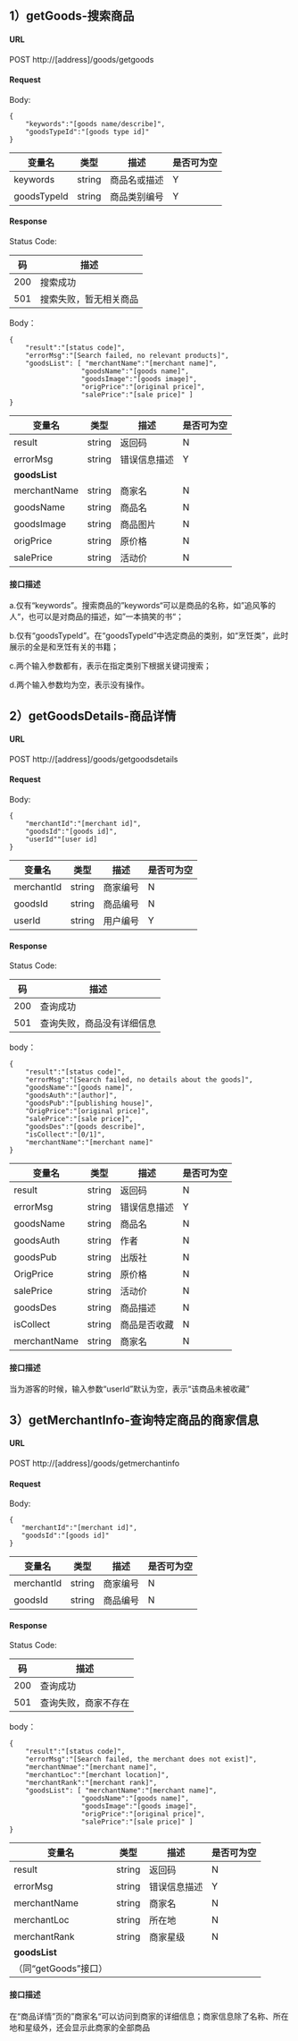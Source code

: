 ## 1）getGoods-搜索商品

#### URL

POST http://[address]/goods/getgoods

#### Request

Body:
```
{
    "keywords":"[goods name/describe]",
    "goodsTypeId":"[goods type id]"
}
```

变量名 | 类型 | 描述 | 是否可为空
---|---|---|---
keywords | string | 商品名或描述 | Y 
goodsTypeId | string | 商品类别编号 | Y 

#### Response

Status Code:


码 | 描述
--- | ---
200 | 搜索成功 
501 | 搜索失败，暂无相关商品 

Body：

```
{ 
	"result":"[status code]",
	"errorMsg":"[Search failed, no relevant products]",
    "goodsList": [ "merchantName":"[merchant name]",
    			  "goodsName":"[goods name]",
    			  "goodsImage":"[goods image]",
  				  "origPrice":"[original price]",
 				  "salePrice":"[sale price]" ]
}
```

变量名 | 类型 | 描述 | 是否可为空
---|---|---|---
result | string | 返回码 | N
errorMsg | string | 错误信息描述 | Y 
**goodsList** |  |  |  
merchantName | string | 商家名 | N 
goodsName | string | 商品名 | N 
goodsImage | string | 商品图片 | N 
origPrice | string | 原价格 | N 
salePrice | string | 活动价 | N 

#### 接口描述

a.仅有“keywords”。搜索商品的”keywords“可以是商品的名称，如”追风筝的人“，也可以是对商品的描述，如”一本搞笑的书“；

b.仅有“goodsTypeId”。在“goodsTypeId”中选定商品的类别，如“烹饪类”，此时展示的全是和烹饪有关的书籍；

c.两个输入参数都有，表示在指定类别下根据关键词搜索；

d.两个输入参数均为空，表示没有操作。



## 2）getGoodsDetails-商品详情

#### URL
POST http://[address]/goods/getgoodsdetails

#### Request

Body:
```
{
    "merchantId":"[merchant id]",
    "goodsId":"[goods id]",
    "userId""[user id]
}
```

变量名 | 类型 | 描述 | 是否可为空
---|---|---|---
merchantId | string | 商家编号 | N
goodsId | string | 商品编号 | N 
userId | string | 用户编号 | Y 

#### Response

Status Code:

码 | 描述
--- | ---
200 | 查询成功 
501 | 查询失败，商品没有详细信息 

body：

```
{ 
	"result":"[status code]",
	"errorMsg":"[Search failed, no details about the goods]",
    "goodsName":"[goods name]",
    "goodsAuth":"[author]",
    "goodsPub":"[publishing house]",
    "OrigPrice":"[original price]",
    "salePrice":"[sale price]",
    "goodsDes":"[goods describe]",
    "isCollect":"[0/1]",
    "merchantName":"[merchant name]"    
}
```

变量名 | 类型 | 描述 | 是否可为空
---|---|---|---
 result    | string | 返回码       | N          
 errorMsg  | string | 错误信息描述 | Y          
 goodsName | string | 商品名       | N          
 goodsAuth | string | 作者   | N          
 goodsPub | string | 出版社  | N          
 OrigPrice | string | 原价格       | N          
 salePrice | string | 活动价       | N          
 goodsDes  | string | 商品描述     | N 
 isCollect | string | 商品是否收藏 | N 
 merchantName | string | 商家名 | N 

#### 接口描述

当为游客的时候，输入参数“userId”默认为空，表示“该商品未被收藏”



## 3）getMerchantInfo-查询特定商品的商家信息

#### URL
POST http://[address]/goods/getmerchantinfo

#### Request

Body:
```
{
   "merchantId":"[merchant id]",
   "goodsId":"[goods id]"
}
```

变量名 | 类型 | 描述 | 是否可为空
---|---|---|---
merchantId | string | 商家编号 | N
goodsId | string | 商品编号 | N 

#### Response

Status Code:

码 | 描述
--- | ---
200 | 查询成功 
501 | 查询失败，商家不存在 

body：

```
{ 
	"result":"[status code]",
	"errorMsg":"[Search failed, the merchant does not exist]",
	"merchantNmae":"[merchant name]",
	"merchantLoc":"[merchant location]",
	"merchantRank":"[merchant rank]",
    "goodsList": [ "merchantName":"[merchant name]",
    			  "goodsName":"[goods name]",
    			  "goodsImage":"[goods image]",
  				  "origPrice":"[original price]",
 				  "salePrice":"[sale price]" ]
}
```



变量名 | 类型 | 描述 | 是否可为空
---|---|---|---
 result               | string | 返回码       | N          
errorMsg | string | 错误信息描述 | Y 
merchantName | string | 商家名 | N 
merchantLoc | string | 所在地 | N 
merchantRank | string | 商家星级 | N 
**goodsList** |  |  |  
（同“getGoods”接口） |  |  |  

#### 接口描述

在“商品详情”页的”商家名“可以访问到商家的详细信息；商家信息除了名称、所在地和星级外，还会显示此商家的全部商品